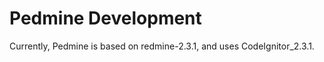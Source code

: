 Pedmine Development
=======

Currently, Pedmine is based on redmine-2.3.1, and uses CodeIgnitor_2.3.1.